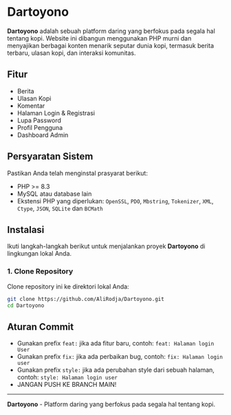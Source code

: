 # Dartoyono

**Dartoyono** adalah sebuah platform daring yang berfokus pada segala hal tentang kopi. Website ini dibangun menggunakan PHP murni dan menyajikan berbagai konten menarik seputar dunia kopi, termasuk berita terbaru, ulasan kopi, dan interaksi komunitas.

## Fitur

- Berita
- Ulasan Kopi
- Komentar
- Halaman Login & Registrasi
- Lupa Password
- Profil Pengguna
- Dashboard Admin

## Persyaratan Sistem

Pastikan Anda telah menginstal prasyarat berikut:

-   PHP >= 8.3
-   MySQL atau database lain 
-   Ekstensi PHP yang diperlukan: `OpenSSL`, `PDO`, `Mbstring`, `Tokenizer`, `XML`, `Ctype`, `JSON`, `SQLite` dan `BCMath`

## Instalasi

Ikuti langkah-langkah berikut untuk menjalankan proyek **Dartoyono** di lingkungan lokal Anda.

### 1. Clone Repository

Clone repository ini ke direktori lokal Anda:

```bash
git clone https://github.com/AliRodja/Dartoyono.git
cd Dartoyono
```

## Aturan Commit

-   Gunakan prefix `feat:` jika ada fitur baru, contoh: `feat: Halaman login User`
-   Gunakan prefix `fix:` jika ada perbaikan bug, contoh: `fix: Halaman login user`
-   Gunakan prefix `style:` jika ada perubahan style dari sebuah halaman, contoh: `style: Halaman login user`
-   JANGAN PUSH KE BRANCH MAIN!

---

**Dartoyono** - Platform daring yang berfokus pada segala hal tentang kopi.
